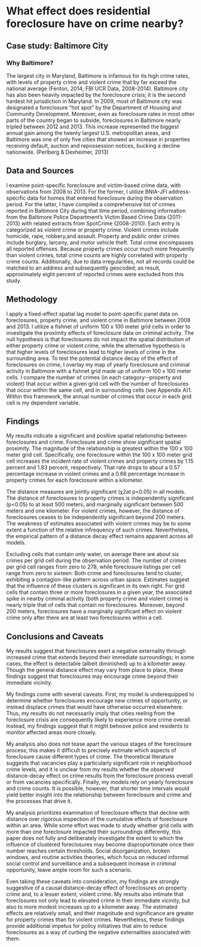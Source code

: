 # What effect does residential foreclosure have on crime nearby?

## Case study: Baltimore City
### Why Baltimore?
The largest city in Maryland, Baltimore is infamous for its high crime rates, with levels of property crime and violent crime that by far exceed the national average (Fenton, 2014; FBI UCR Data, 2008-2014). Baltimore city has also been heavily impacted by the foreclosure crisis; it is the second hardest hit jurisdiction in Maryland. In 2009, most of Baltimore city was designated a foreclosure “hot spot” by the Department of Housing and Community Development. Moreover, even as foreclosure rates in most other parts of the country began to subside, foreclosures in Baltimore nearly tripled between 2012 and 2013. This increase represented the biggest annual gain among the twenty largest U.S. metropolitan areas, and Baltimore was one of only five cities that showed an increase in properties receiving default, auction and repossession notices, bucking a decline nationwide. (Perlberg & Dexheimer, 2013)

## Data and Sources
I examine point-specific foreclosure and victim-based crime data, with observations from 2008 to 2013. For the former, I utilize BNIA-JFI address-specific data for homes that entered foreclosure during the observation period. For the latter, I have compiled a comprehensive list of crimes reported in Baltimore City during that time period, combining information from the Baltimore Police Department’s Victim Based Crime Data (2011-2013) with related extracts from SpotCrime (2008-2010). Each entry is categorized as violent crime or property crime. Violent crimes include homicide, rape, robbery,and assault. Property and public order crimes include burglary, larceny, and motor vehicle theft. Total crime encompasses all reported offenses. Because property crimes occur much more frequently than violent crimes, total crime counts are highly correlated with property crime counts. Additionally, due to data irregularities, not all records could be matched to an address and subsequently geocoded; as result, approximately eight percent of reported crimes were excluded from this study.

## Methodology
I apply a fixed-effect spatial lag model to point-specific panel data on foreclosures, property crime, and violent crime in Baltimore between 2008 and 2013. I utilize a fishnet of uniform 100 x 100 meter grid cells in order to investigate the proximity effects of foreclosure data on criminal activity. The null hypothesis is that foreclosures do not impact the spatial distribution of either property crime or violent crime, while the alternative hypothesis is that higher levels of foreclosures lead to higher levels of crime in the surrounding area.
To test the potential distance decay of the effect of foreclosures on crime, I overlay my map of yearly foreclosure and criminal activity in Baltimore with a fishnet grid made up of uniform 100 x 100 meter cells. I compare the number of crimes (in each category--property and violent) that occur within a given grid cell with the number of foreclosures that occur within the same cell, and in surrounding cells (see Appendix A)1. Within this framework, the annual number of crimes that occur in each grid cell is my dependent variable.

## Findings
My results indicate a significant and positive spatial relationship between foreclosures and crime. Foreclosure and crime show significant spatial proximity. The magnitude of the relationship is greatest within the 100 x 100 meter grid cell. Specifically, one foreclosure within the 100 x 100 meter grid cell increases the incident rate of violent crimes and property crimes by 1.15 percent and 1.83 percent, respectively. That rate drops to about a 0.57 percentage increase in violent crimes and a 0.66 percentage increase in property crimes for each foreclosure within a kilometer.

The distance measures are jointly significant (χ2at p<0.05) in all models. The distance of foreclosures to property crimes is independently significant (p<0.05) to at least 500 meters, and marginally significant between 500 meters and one kilometer. For violent crimes, however, the distance of foreclosures ceases to be independently significant beyond 200 meters. The weakness of estimates associated with violent crimes may be to some extent a function of the relative infrequency of such crimes. Nevertheless, the empirical pattern of a distance decay effect remains apparent across all models.

Excluding cells that contain only water, on average there are about six crimes per grid cell during the observation period. The number of crimes per grid cell ranges from zero to 278, while foreclosure listings per cell range from zero to sixteen.
Both crime and foreclosures tend to cluster, exhibiting a contagion-like pattern across urban space. Estimates suggest that the influence of these clusters is significant in its own right. For grid cells that contain three or more foreclosures in a given year, the associated spike in nearby criminal activity (both property crime and violent crime) is nearly triple that of cells that contain no foreclosures. Moreover, beyond 200 meters, foreclosures have a marginally significant effect on violent crime only after there are at least two foreclosures within a cell.

## Conclusions and Caveats
My results suggest that foreclosures exert a negative externality through increased crime that extends beyond their immediate surroundings; in some cases, the effect is detectable (albeit diminished) up to a kilometer away. Though the general distance effect may vary from place to place, these findings suggest that foreclosures may encourage crime beyond their immediate vicinity.

My findings come with several caveats. First, my model is underequipped to determine whether foreclosures encourage new crimes of opportunity, or instead displace crimes that would have otherwise occurred elsewhere. Thus, my results do not necessarily imply that cities reeling from the foreclosure crisis are consequently likely to experience more crime overall. Instead, my findings suggest that it might behoove police and residents to monitor affected areas more closely.

My analysis also does not tease apart the various stages of the foreclosure process; this makes it difficult to precisely estimate which aspects of foreclosure cause different types of crime. The theoretical literature suggests that vacancies play a particularly significant role in neighborhood crime levels, and it is unclear from my results whether the observed distance-decay effect on crime results from the foreclosure process overall or from vacancies specifically. Finally, my models rely on yearly foreclosure and crime counts. It is possible, however, that shorter time intervals would yield better insight into the relationship between foreclosure and crime and the processes that drive it.

My analysis prioritizes examination of foreclosure effects that decline with distance over rigorous inspection of the cumulative effects of foreclosure within an area. While some effort was made to study whether grid cells with more than one foreclosure impacted their surroundings differently, this paper does not fully and deliberately investigate the extent to which the influence of clustered foreclosures may become disproportionate once their number reaches certain thresholds. Social disorganization, broken windows, and routine activities theories, which focus on reduced informal social control and surveillance and a subsequent increase in criminal opportunity, leave ample room for such a scenario.

Even taking these caveats into consideration, my findings are strongly suggestive of a causal distance-decay effect of foreclosures on property crime and, to a lesser extent, violent crime. My results also intimate that foreclosures not only lead to elevated crime in their immediate vicinity, but also to more modest increases up to a kilometer away. The estimated effects are relatively small, and their magnitude and significance are greater for property crimes than for violent crimes. Nevertheless, these findings provide additional impetus for policy initiatives that aim to reduce foreclosures as a way of curbing the negative externalities associated with them.

